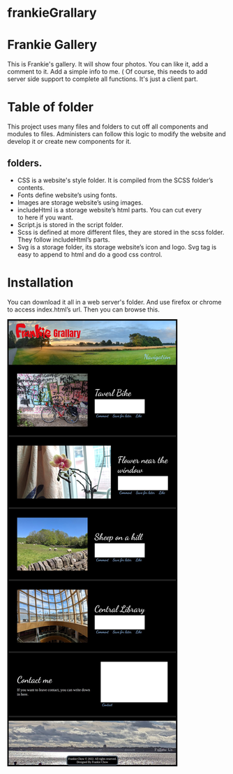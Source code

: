 # frankieGrallary

# Frankie Gallery

This is  Frankie's gallery. It will show four photos. You can like it, add a comment to it.
Add a simple info to me. ( Of course, this needs to add server side support to complete all functions. It's just a client part.

# Table of folder

This project uses many files and folders to cut off all components and modules to files.
Administers can follow this logic to modify the website and develop it or create new components for it.

## folders.

- CSS is a website's style folder. It is compiled from the SCSS folder’s contents.
- Fonts define website’s using fonts.
- Images are storage website’s using images.
- includeHtml is a storage website’s html parts. You can cut every <div/> to here if you want.
- Script.js is stored in the script folder.
- Scss is defined at more different files, they are stored in the scss folder. They follow includeHtml’s parts.
- Svg is a storage folder, its storage website’s icon and logo. Svg tag is easy to append to html and do a good css control.

# Installation

You can download it all in a web server's folder. And use firefox or chrome to access index.html’s url. Then you can browse this.

![Frankie Gallery screen short](images/frankieGrallary.jpg)
